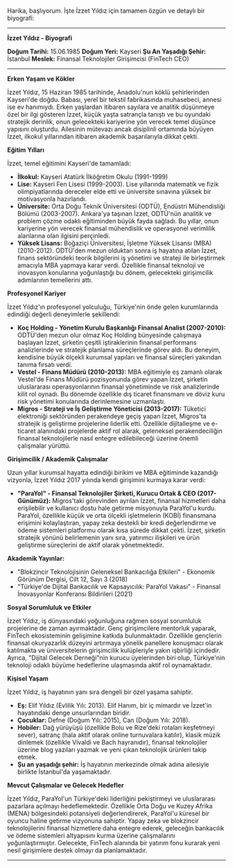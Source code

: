 Harika, başlıyorum. İşte İzzet Yıldız için tamamen özgün ve detaylı bir biyografi:

---

**İzzet Yıldız - Biyografi**

**Doğum Tarihi:** 15.06.1985
**Doğum Yeri:** Kayseri
**Şu An Yaşadığı Şehir:** İstanbul
**Meslek:** Finansal Teknolojiler Girişimcisi (FinTech CEO)

---

**Erken Yaşam ve Kökler**

İzzet Yıldız, 15 Haziran 1985 tarihinde, Anadolu'nun köklü şehirlerinden Kayseri'de doğdu. Babası, yerel bir tekstil fabrikasında muhasebeci, annesi ise ev hanımıydı. Erken yaşlardan itibaren sayılara ve analitik düşünmeye özel bir ilgi gösteren İzzet, küçük yaşta satrançla tanıştı ve bu oyundaki stratejik derinlik, onun gelecekteki kariyerine yön verecek temel düşünce yapısını oluşturdu. Ailesinin mütevazı ancak disiplinli ortamında büyüyen İzzet, ilkokul yıllarından itibaren akademik başarılarıyla dikkat çekti.

**Eğitim Yılları**

İzzet, temel eğitimini Kayseri'de tamamladı:

*   **İlkokul:** Kayseri Atatürk İlköğretim Okulu (1991-1999)
*   **Lise:** Kayseri Fen Lisesi (1999-2003). Lise yıllarında matematik ve fizik olimpiyatlarında dereceler elde etti ve üniversite sınavına yüksek bir motivasyonla hazırlandı.
*   **Üniversite:** Orta Doğu Teknik Üniversitesi (ODTÜ), Endüstri Mühendisliği Bölümü (2003-2007). Ankara'ya taşınan İzzet, ODTÜ'nün analitik ve problem çözme odaklı eğitiminden büyük fayda sağladı. Bu yıllar, onun kariyerine yön verecek finansal mühendislik ve operasyonel verimlilik alanlarına olan ilgisini perçinledi.
*   **Yüksek Lisans:** Boğaziçi Üniversitesi, İşletme Yüksek Lisansı (MBA) (2010-2012). ODTÜ'den mezun olduktan sonra iş hayatına atılan İzzet, finans sektöründeki teorik bilgilerini iş yönetimi ve strateji ile birleştirmek amacıyla MBA yapmaya karar verdi. Özellikle finansal teknoloji ve inovasyon konularına yoğunlaştığı bu dönem, gelecekteki girişimcilik adımlarının temellerini attı.

**Profesyonel Kariyer**

İzzet Yıldız'ın profesyonel yolculuğu, Türkiye'nin önde gelen kurumlarında edindiği değerli deneyimlerle şekillendi:

*   **Koç Holding - Yönetim Kurulu Başkanlığı Finansal Analist (2007-2010):** ODTÜ'den mezun olur olmaz Koç Holding bünyesinde çalışmaya başlayan İzzet, şirketin çeşitli iştiraklerinin finansal performans analizlerinde ve stratejik planlama süreçlerinde görev aldı. Bu deneyim, kendisine büyük ölçekli kurumsal yapıları ve finansal süreçleri yakından tanıma fırsatı verdi.
*   **Vestel - Finans Müdürü (2010-2013):** MBA eğitimiyle eş zamanlı olarak Vestel'de Finans Müdürü pozisyonunda görev yapan İzzet, şirketin uluslararası operasyonlarının finansal yönetiminde ve risk analizlerinde kilit rol oynadı. Bu dönemde özellikle dış ticaret finansmanı ve döviz kuru risk yönetimi konularında derinlemesine uzmanlaştı.
*   **Migros - Strateji ve İş Geliştirme Yöneticisi (2013-2017):** Tüketici elektroniği sektöründen perakendeye geçiş yapan İzzet, Migros'ta stratejik iş geliştirme projelerine liderlik etti. Özellikle dijitalleşme ve e-ticaret alanındaki projelerde aktif rol alarak, geleneksel perakendeciliğin finansal teknolojilerle nasıl entegre edilebileceği üzerine önemli çalışmalar yürüttü.

**Girişimcilik / Akademik Çalışmalar**

Uzun yıllar kurumsal hayatta edindiği birikim ve MBA eğitiminde kazandığı vizyonla, İzzet Yıldız 2017 yılında kendi girişimini kurmaya karar verdi:

*   **"ParaYol" - Finansal Teknolojiler Şirketi, Kurucu Ortak & CEO (2017-Günümüz):** Migros'taki görevinden ayrılan İzzet, finansal hizmetleri daha erişilebilir ve kullanıcı dostu hale getirme misyonuyla ParaYol'u kurdu. ParaYol, özellikle küçük ve orta ölçekli işletmelerin (KOBİ) finansmana erişimini kolaylaştıran, yapay zeka destekli bir kredi değerlendirme ve ödeme sistemleri platformu olarak kısa sürede dikkat çekti. İzzet, şirketin stratejik yönünü belirlemenin yanı sıra, yatırımcı ilişkileri ve ürün geliştirme süreçlerini de aktif olarak yönetmektedir.

**Akademik Yayınlar:**
*   "Blokzincir Teknolojisinin Geleneksel Bankacılığa Etkileri" - Ekonomik Görünüm Dergisi, Cilt 12, Sayı 3 (2018)
*   "Türkiye'de Dijital Bankacılık ve Kapsayıcılık: ParaYol Vakası" - Finansal İnovasyonlar Konferansı Bildirileri (2021)

**Sosyal Sorumluluk ve Etkiler**

İzzet Yıldız, iş dünyasındaki yoğunluğuna rağmen sosyal sorumluluk projelerine de zaman ayırmaktadır. Genç girişimcilere mentorluk yaparak, FinTech ekosisteminin gelişimine katkıda bulunmaktadır. Özellikle gençlerin finansal okuryazarlık düzeyini artırmaya yönelik panellere konuşmacı olarak katılmakta ve üniversitelerin girişimcilik kulüpleriyle yakın işbirliği içindedir. Ayrıca, "Dijital Gelecek Derneği"nin kurucu üyelerinden biri olup, Türkiye'nin teknoloji odaklı büyüme hedeflerine ulaşmasında aktif rol oynamaktadır.

**Kişisel Yaşam**

İzzet Yıldız, iş hayatının yanı sıra dengeli bir özel yaşama sahiptir.

*   **Eş:** Elif Yıldız (Evlilik Yılı: 2013). Elif Hanım, bir iç mimardır ve İzzet'in hayatındaki denge unsurlarından biridir.
*   **Çocuklar:** Defne (Doğum Yılı: 2015), Can (Doğum Yılı: 2018).
*   **Hobiler:** Dağ yürüyüşü (özellikle Bolu ve Rize'deki rotaları keşfetmeyi sever), satranç (hala aktif olarak online turnuvalara katılır), klasik müzik dinlemek (özellikle Vivaldi ve Bach hayranıdır), finansal teknolojiler üzerine blog yazıları yazmak ve yeni çıkan teknolojik ürünleri takip etmek.
*   **Şu an yaşadığı şehir:** İş hayatının merkezinde olmak adına ailesiyle birlikte İstanbul'da yaşamaktadır.

**Mevcut Çalışmalar ve Gelecek Hedefler**

İzzet Yıldız, ParaYol'un Türkiye'deki liderliğini pekiştirmeyi ve uluslararası pazarlara açılmayı hedeflemektedir. Özellikle Orta Doğu ve Kuzey Afrika (MENA) bölgesindeki potansiyeli değerlendirerek, ParaYol'u küresel bir oyuncu haline getirme vizyonuna sahiptir. Yapay zeka ve blokzincir teknolojilerini finansal hizmetlere daha entegre ederek, geleceğin bankacılık ve ödeme sistemleri altyapısını kurma üzerine çalışmalarını yoğunlaştırmıştır. Gelecekte, FinTech alanında bir yatırım fonu kurarak yeni nesil girişimlere destek olmayı da planlamaktadır.

---